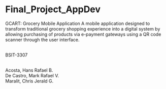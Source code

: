 # Final_Project_AppDev

GCART: Grocery Mobile Application
A mobile application designed to transform traditional grocery shopping experience into a digital system by allowing purchasing of products via e-payment gateways using a QR code scanner through the user interface.
<br></br>

BSIT-3307 
<br></br>

Acosta, Hans Rafael B.<br>
De Castro, Mark Rafael V.<br>
Maralit, Chris Jerald G.<br>
